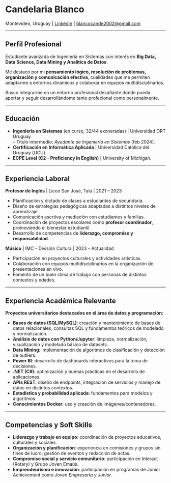 # Candelaria Blanco  
Montevideo, Uruguay | [LinkedIn](https://uy.linkedin.com/in/candelaria-blanco-hernandez-399148250) | blancocande2002@gmail.com  

---

## Perfil Profesional
Estudiante avanzada de Ingeniería en Sistemas con interés en **Big Data, Data Science, Data Mining y Analítica de Datos**.  

Me destaco por mi **pensamiento lógico, resolución de problemas, organización y comunicación efectiva**, cualidades que me permiten adaptarme a entornos dinámicos y colaborar en equipos multidisciplinarios.  

Busco integrarme en un entorno profesional desafiante donde pueda aportar y seguir desarrollándome tanto profecional como personalmente.  

---

## Educación  
- **Ingeniería en Sistemas** (en curso, 32/44 exoneradas) | Universidad ORT Uruguay  
  – Título intermedio: *Ayudante de Ingeniería en Sistemas* (feb 2024).  
- **Certificación en Informática Aplicada** | Universidad Católica del Uruguay (UCU).  
- **ECPE Level (C2 – Proficiency in English)** | University of Michigan.  

---

## Experiencia Laboral

**Profesor de Inglés** | Liceo San José, Tala | 2021 – 2023  
- Planificación y dictado de clases a estudiantes de secundaria.  
- Diseño de estrategias pedagógicas adaptadas a distintos niveles de aprendizaje.  
- Comunicación asertiva y mediación con estudiantes y familias.  
- Coordinación de proyectos escolares como **profesor coordinador**, promoviendo el bienestar estudiantil.  
- Desarrollo de competencias de **liderazgo, compromiso y responsabilidad**.  

**Músico** | IMC – División Cultura | 2023 – Actualidad  
- Participación en proyectos culturales y actividades artísticas.  
- Colaboración con equipos multidisciplinarios en la organización de presentaciones en vivo.  
- Fomento de un buen clima de trabajo con personas de distintos contextos y edades.  

---

## Experiencia Académica Relevante  

**Proyectos universitarios destacados en el área de datos y programación:** 
- **Bases de datos (SQL/MySQL)**: creación y mantenimiento de bases de datos relacionales, consultas SQL y fundamentos teóricos de modelado y normalización. 
- **Análisis de datos con Python/Jupyter**: limpieza, normalización, visualización y modelado básico de datasets.  
- **Data Mining**: implementación de algoritmos de clasificación y detección de outliers.  
- **Power BI**: desarrollo de dashboards interactivos para la toma de decisiones.  
- **.NET (C#)**: optimización y buenas prácticas en el desarrollo de aplicaciones.  
- **APIs REST**: diseño de endpoints, integración de servicios y manejo de datos en distintos contextos.  
- **Estadística y probabilidad aplicada**: fundamentos para modelos y algoritmos.
- **Conocimientos Docker**: uso y creación de imágenes/contenedores.

---

## Competencias y Soft Skills  
- **Liderazgo y trabajo en equipo**: coordinación de proyectos educativos, culturales y sociales.  
- **Organización y planificación**: experiencia en comisiones y grupos sin fines de lucro, gestión de eventos y redacción de actas.  
- **Compromiso social y servicio comunitario**: participación en Interact (Rotary) y Grupo Joven Emaús.  
- **Emprendeurismo e innovación**: participación en programas de Junior Achievement como *Joven Empresaria y Junior*.  
